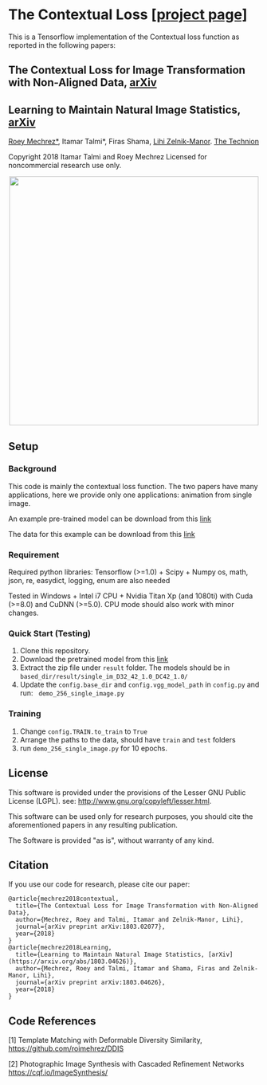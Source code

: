 # The Contextual Loss [[project page]](http://cgm.technion.ac.il/Computer-Graphics-Multimedia/Software/Contextual/)

This is a Tensorflow implementation of the Contextual loss function as reported in the following papers:

## The Contextual Loss for Image Transformation with Non-Aligned Data, [arXiv](https://arxiv.org/abs/1803.02077)
## Learning to Maintain Natural Image Statistics, [arXiv](https://arxiv.org/abs/1803.04626)

[Roey Mechrez*](http://cgm.technion.ac.il/people/Roey/), Itamar Talmi*, Firas Shama, [Lihi Zelnik-Manor](http://lihi.eew.technion.ac.il/). [The Technion](http://cgm.technion.ac.il/)

Copyright 2018 Itamar Talmi and Roey Mechrez Licensed for noncommercial research use only.

<div align='center'>
  <img src='teaser.png' height="500px">
</div>

## Setup

### Background
This code is mainly the contextual loss function. The two papers have many applications, here we provide only one applications: animation from single image.

An example pre-trained model can be download from this [link](https://www.dropbox.com/s/37nz4hy7ai4pqxc/single_im_D32_42_1.0_DC42_1.0.zip?dl=0)

The data for this example can be download from this [link](https://www.dropbox.com/s/ggb6v6rv1a0212y/single.zip?dl=0)

### Requirement
Required python libraries: Tensorflow (>=1.0) + Scipy + Numpy
os, math, json, re, easydict, logging, enum are also needed

Tested in Windows + Intel i7 CPU + Nvidia Titan Xp (and 1080ti) with Cuda (>=8.0) and CuDNN (>=5.0). CPU mode should also work with minor changes.


### Quick Start (Testing)
1. Clone this repository.
2. Download the pretrained model from this [link](https://www.dropbox.com/s/q3wjtaxr76cdx3t/imagenet-vgg-verydeep-19.mat?dl=0)
3. Extract the zip file under ```result``` folder. The models should be in ```based_dir/result/single_im_D32_42_1.0_DC42_1.0/```
3. Update the ```config.base_dir``` and ```config.vgg_model_path``` in ```config.py``` and run: ``` demo_256_single_image.py```

### Training
1. Change ```config.TRAIN.to_train``` to ```True```
2. Arrange the paths to the data, should have ```train``` and ```test``` folders
2. run ``` demo_256_single_image.py ``` for 10 epochs. 


## License

   This software is provided under the provisions of the Lesser GNU Public License (LGPL). 
   see: http://www.gnu.org/copyleft/lesser.html.

   This software can be used only for research purposes, you should cite
   the aforementioned papers in any resulting publication.

   The Software is provided "as is", without warranty of any kind.

   
## Citation
If you use our code for research, please cite our paper:
```
@article{mechrez2018contextual,
  title={The Contextual Loss for Image Transformation with Non-Aligned Data},
  author={Mechrez, Roey and Talmi, Itamar and Zelnik-Manor, Lihi},
  journal={arXiv preprint arXiv:1803.02077},
  year={2018}
}
@article{mechrez2018Learning,
  title={Learning to Maintain Natural Image Statistics, [arXiv](https://arxiv.org/abs/1803.04626)},
  author={Mechrez, Roey and Talmi, Itamar and Shama, Firas and Zelnik-Manor, Lihi},
  journal={arXiv preprint arXiv:1803.04626},
  year={2018}
}
```

   
## Code References

[1] Template Matching with Deformable Diversity Similarity, https://github.com/roimehrez/DDIS

[2] Photographic Image Synthesis with Cascaded Refinement Networks https://cqf.io/ImageSynthesis/


